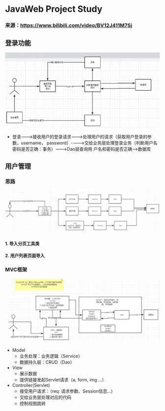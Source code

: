 # JavaWeb Project Study
### 来源：https://www.bilibili.com/video/BV12J411M7Sj
## 登录功能
![img.png](img.png)
- 登录--->接收用户的登录请求--->处理用户的请求（获取用户登录的参数，username，
  password）---->交给业务层处理登录业务（判断用户名密码是否正确：事务）--->Dao层查询用
  户名和密码是否正确-->数据库
  
## 用户管理
### 思路
![img_2.png](img_2.png)
#### 1. 导入分页工具类
#### 2. 用户列表页面导入
### MVC框架
![img_1.png](img_1.png)
- Model
    -   业务处理：业务逻辑（Service）
    -   数据持久层：CRUD（Dao） 
- View
    -   展示数据
    -   提供链接发起Servlet请求（a, form, img ...）
- Controller(Servlet)
    -   接受用户请求：（req: 请求参数、Session信息...）
    -   交给业务层处理对应的代码
    -   控制视图跳转
    
